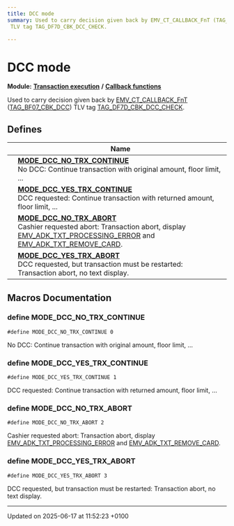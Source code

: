 ```yaml
---
title: DCC mode
summary: Used to carry decision given back by EMV_CT_CALLBACK_FnT (TAG_BF07_CBK_DCC) 
 TLV tag TAG_DF7D_CBK_DCC_CHECK. 

---
```


# DCC mode

**Module:** **[Transaction execution](group___a_d_k___t_r_x___e_x_e_c.md)** **/** **[Callback functions](group___t_l_v___c_a_l_l_b_c_k.md)**

Used to carry decision given back by [EMV_CT_CALLBACK_FnT]() ([TAG_BF07_CBK_DCC](group___c_b_c_k___f_c_t___t_a_g_s.md#define-tag-bf07-cbk-dcc))    TLV tag [TAG_DF7D_CBK_DCC_CHECK](group___t_l_v___c_b_c_k___t_l_v.md#define-tag-df7d-cbk-dcc-check). 

## Defines

|                | Name           |
| -------------- | -------------- |
|  | **[MODE_DCC_NO_TRX_CONTINUE](group___d_c_c___m_o_d_e.md#define-mode-dcc-no-trx-continue)** <br>No DCC: Continue transaction with original amount, floor limit, ...  |
|  | **[MODE_DCC_YES_TRX_CONTINUE](group___d_c_c___m_o_d_e.md#define-mode-dcc-yes-trx-continue)** <br>DCC requested: Continue transaction with returned amount, floor limit, ...  |
|  | **[MODE_DCC_NO_TRX_ABORT](group___d_c_c___m_o_d_e.md#define-mode-dcc-no-trx-abort)** <br>Cashier requested abort: Transaction abort, display [EMV_ADK_TXT_PROCESSING_ERROR](group___a_p_p_l_i___t_e_x_t_s.md#define-emv-adk-txt-processing-error) and [EMV_ADK_TXT_REMOVE_CARD](group___a_p_p_l_i___t_e_x_t_s.md#define-emv-adk-txt-remove-card).  |
|  | **[MODE_DCC_YES_TRX_ABORT](group___d_c_c___m_o_d_e.md#define-mode-dcc-yes-trx-abort)** <br>DCC requested, but transaction must be restarted: Transaction abort, no text display.  |




## Macros Documentation

### define MODE_DCC_NO_TRX_CONTINUE

```
#define MODE_DCC_NO_TRX_CONTINUE 0
```

No DCC: Continue transaction with original amount, floor limit, ... 

### define MODE_DCC_YES_TRX_CONTINUE

```
#define MODE_DCC_YES_TRX_CONTINUE 1
```

DCC requested: Continue transaction with returned amount, floor limit, ... 

### define MODE_DCC_NO_TRX_ABORT

```
#define MODE_DCC_NO_TRX_ABORT 2
```

Cashier requested abort: Transaction abort, display [EMV_ADK_TXT_PROCESSING_ERROR](group___a_p_p_l_i___t_e_x_t_s.md#define-emv-adk-txt-processing-error) and [EMV_ADK_TXT_REMOVE_CARD](group___a_p_p_l_i___t_e_x_t_s.md#define-emv-adk-txt-remove-card). 

### define MODE_DCC_YES_TRX_ABORT

```
#define MODE_DCC_YES_TRX_ABORT 3
```

DCC requested, but transaction must be restarted: Transaction abort, no text display. 



-------------------------------

Updated on 2025-06-17 at 11:52:23 +0100